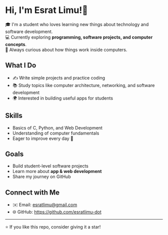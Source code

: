 # Hi, I'm Esrat Limu!👋

🎓 I'm a student who loves learning new things about technology and software development.  
💻 Currently exploring **programming, software projects, and computer concepts**.  
🌱 Always curious about how things work inside computers.  

## What I Do
- ✍️ Write simple projects and practice coding  
- 📚 Study topics like computer architecture, networking, and software development  
- 🌍 Interested in building useful apps for students  

## Skills
- Basics of C, Python, and Web Development  
- Understanding of computer fundamentals  
- Eager to improve every day 🚀  

## Goals
- Build student-level software projects  
- Learn more about **app & web development**  
- Share my journey on GitHub  

## Connect with Me
- ✉️ Email: esratlimu@gmail.com  
- 🌐 GitHub: https://github.com/esratlimu-dot

---
⭐ If you like this repo, consider giving it a star!

